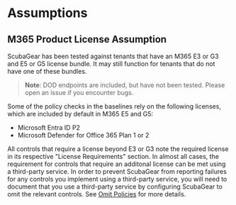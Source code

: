 # Assumptions

## M365 Product License Assumption

ScubaGear has been tested against tenants that have an M365 E3 or G3 and E5 or G5 license bundle. It may still function for tenants that do not have one of these bundles.

> **Note**: DOD endpoints are included, but have not been tested. Please open an issue if you encounter bugs.

Some of the policy checks in the baselines rely on the following licenses, which are included by default in M365 E5 and G5:
* Microsoft Entra ID P2
* Microsoft Defender for Office 365 Plan 1 or 2

All controls that require a license beyond E3 or G3 note the required license in its respective "License Requirements" section. In almost all cases, the requirement for controls that require an additonal license can be met using a third-party service. In order to prevent ScubaGear from reporting failures for any controls you implement using a third-party service, you will need to document that you use a third-party service by configuring ScubaGear to omit the relevant controls. See [Omit Policies](https://github.com/cisagov/ScubaGear/blob/main/docs/configuration/configuration.md#omit-policies) for more details.
